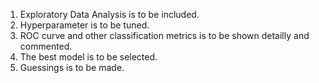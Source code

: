 1. Exploratory Data Analysis is to be included.
2. Hyperparameter is to be tuned.
3. ROC curve and other classification metrics is to be shown detailly and commented.
4. The best model is to be selected.
5. Guessings is to be made. 
